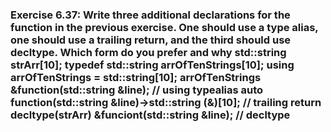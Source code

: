 ### Exercise 6.37: Write three additional declarations for the function in the previous exercise. One should use a type alias, one should use a trailing return, and the third should use decltype. Which form do you prefer and why    std::string strArr[10];    typedef std::string arrOfTenStrings[10];    using arrOfTenStrings = std::string[10];    arrOfTenStrings &function(std::string &line);               //  using typealias    auto function(std::string &line)->std::string (&)[10];      //  trailing return    decltype(strArr) &funciont(std::string &line);              //  decltype    